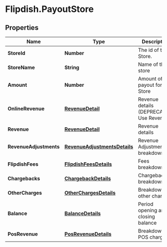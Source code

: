 # Flipdish.PayoutStore

## Properties
Name | Type | Description | Notes
------------ | ------------- | ------------- | -------------
**StoreId** | **Number** | The id of the Store. | [optional] 
**StoreName** | **String** | Name of the store | [optional] 
**Amount** | **Number** | Amount of the payout for this Store | [optional] 
**OnlineRevenue** | [**RevenueDetail**](RevenueDetail.md) | Revenue details (DEPRECATED: Use Revenue) | [optional] 
**Revenue** | [**RevenueDetail**](RevenueDetail.md) | Revenue details | [optional] 
**RevenueAdjustments** | [**RevenueAdjustmentsDetails**](RevenueAdjustmentsDetails.md) | Revenue Adjustments breakdown | [optional] 
**FlipdishFees** | [**FlipdishFeesDetails**](FlipdishFeesDetails.md) | Fees breakdown | [optional] 
**Chargebacks** | [**ChargebackDetails**](ChargebackDetails.md) | Chargebacks breakdown | [optional] 
**OtherCharges** | [**OtherChargesDetails**](OtherChargesDetails.md) | Breakdown of other charges | [optional] 
**Balance** | [**BalanceDetails**](BalanceDetails.md) | Period opening and closing balance | [optional] 
**PosRevenue** | [**PosRevenueDetails**](PosRevenueDetails.md) | Breakdown of POS charges | [optional] 



